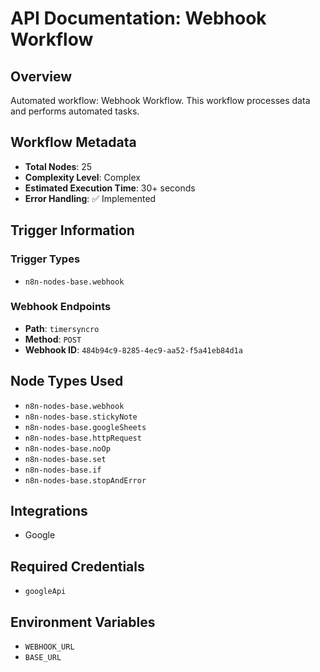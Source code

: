 # API Documentation: Webhook Workflow

## Overview
Automated workflow: Webhook Workflow. This workflow processes data and performs automated tasks.

## Workflow Metadata
- **Total Nodes**: 25
- **Complexity Level**: Complex
- **Estimated Execution Time**: 30+ seconds
- **Error Handling**: ✅ Implemented

## Trigger Information
### Trigger Types
- `n8n-nodes-base.webhook`

### Webhook Endpoints
- **Path**: `timersyncro`
- **Method**: `POST`
- **Webhook ID**: `484b94c9-8285-4ec9-aa52-f5a41eb84d1a`


## Node Types Used
- `n8n-nodes-base.webhook`
- `n8n-nodes-base.stickyNote`
- `n8n-nodes-base.googleSheets`
- `n8n-nodes-base.httpRequest`
- `n8n-nodes-base.noOp`
- `n8n-nodes-base.set`
- `n8n-nodes-base.if`
- `n8n-nodes-base.stopAndError`

## Integrations
- Google

## Required Credentials
- `googleApi`

## Environment Variables
- `WEBHOOK_URL`
- `BASE_URL`
